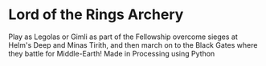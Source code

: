 # Lord of the Rings Archery
Play as Legolas or Gimli as part of the Fellowship overcome sieges at Helm's Deep and Minas Tirith, and then march on to the Black Gates where they battle for Middle-Earth!
Made in Processing using Python
